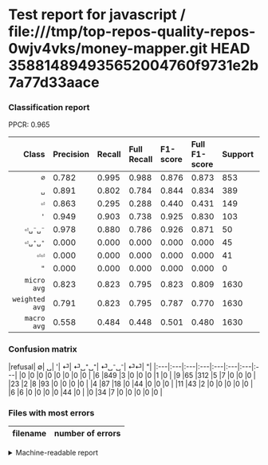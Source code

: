 # Test report for javascript / file:///tmp/top-repos-quality-repos-0wjv4vks/money-mapper.git HEAD 358814894935652004760f9731e2b7a77d33aace

### Classification report

PPCR: 0.965

| Class | Precision | Recall | Full Recall | F1-score | Full F1-score | Support | Full Support | PPCR |
|------:|:----------|:-------|:------------|:---------|:---------|:--------|:-------------|:-----|
| `∅` | 0.782| 0.995| 0.988| 0.876| 0.873| 853| 859| 0.993 |
| `␣` | 0.891| 0.802| 0.784| 0.844| 0.834| 389| 398| 0.977 |
| `⏎` | 0.863| 0.295| 0.288| 0.440| 0.431| 149| 153| 0.974 |
| `'` | 0.949| 0.903| 0.738| 0.925| 0.830| 103| 126| 0.817 |
| `⏎␣⁻␣⁻` | 0.978| 0.880| 0.786| 0.926| 0.871| 50| 56| 0.893 |
| `⏎␣⁺␣⁺` | 0.000| 0.000| 0.000| 0.000| 0.000| 45| 56| 0.804 |
| `⏎⏎` | 0.000| 0.000| 0.000| 0.000| 0.000| 41| 41| 1.000 |
| `"` | 0.000| 0.000| 0.000| 0.000| 0.000| 0| 0| 0.000 |
| `micro avg` | 0.823| 0.823| 0.795| 0.823| 0.809| 1630| 1689| 0.965 |
| `weighted avg` | 0.791| 0.823| 0.795| 0.787| 0.770| 1630| 1689| 0.965 |
| `macro avg` | 0.558| 0.484| 0.448| 0.501| 0.480| 1630| 1689| 0.965 |

### Confusion matrix

|refusal|  ∅| ␣| '| ⏎| ⏎␣⁺␣⁺| ⏎␣⁻␣⁻| ⏎⏎| "| 
|:---|:---|:---|:---|:---|:---|:---|:---|
|0 |0 |0 |0 |0 |0 |0 |0 |
|6 |849 |3 |0 |0 |0 |1 |0 |
|9 |65 |312 |5 |7 |0 |0 |0 |
|23 |2 |8 |93 |0 |0 |0 |0 |
|4 |87 |18 |0 |44 |0 |0 |0 |
|11 |43 |2 |0 |0 |0 |0 |0 |
|6 |6 |0 |0 |0 |0 |44 |0 |
|0 |34 |7 |0 |0 |0 |0 |0 |

### Files with most errors

| filename | number of errors|
|:----:|:-----|

<details>
    <summary>Machine-readable report</summary>
```json
{
  "cl_report": {"\"": {"f1-score": 0.0, "precision": 0.0, "recall": 0.0, "support": 0}, "\u0027": {"f1-score": 0.9253731343283583, "precision": 0.9489795918367347, "recall": 0.9029126213592233, "support": 103}, "macro avg": {"f1-score": 0.5014727944163833, "precision": 0.5578373743604256, "recall": 0.48444773228521776, "support": 1630}, "micro avg": {"f1-score": 0.8233128834355828, "precision": 0.8233128834355828, "recall": 0.8233128834355828, "support": 1630}, "weighted avg": {"f1-score": 0.7868923943310727, "precision": 0.7906727527852591, "recall": 0.8233128834355828, "support": 1630}, "\u2205": {"f1-score": 0.8757091284167096, "precision": 0.7817679558011049, "recall": 0.9953106682297772, "support": 853}, "\u23ce": {"f1-score": 0.44000000000000006, "precision": 0.8627450980392157, "recall": 0.2953020134228188, "support": 149}, "\u23ce\u23ce": {"f1-score": 0.0, "precision": 0.0, "recall": 0.0, "support": 41}, "\u23ce\u2423\u207a\u2423\u207a": {"f1-score": 0.0, "precision": 0.0, "recall": 0.0, "support": 45}, "\u23ce\u2423\u207b\u2423\u207b": {"f1-score": 0.9263157894736842, "precision": 0.9777777777777777, "recall": 0.88, "support": 50}, "\u2423": {"f1-score": 0.8443843031123139, "precision": 0.8914285714285715, "recall": 0.8020565552699229, "support": 389}},
  "cl_report_full": {"\"": {"f1-score": 0.0, "precision": 0.0, "recall": 0.0, "support": 0}, "\u0027": {"f1-score": 0.8303571428571429, "precision": 0.9489795918367347, "recall": 0.7380952380952381, "support": 126}, "macro avg": {"f1-score": 0.4800311414502957, "precision": 0.5578373743604256, "recall": 0.44795867220085994, "support": 1689}, "micro avg": {"f1-score": 0.808677312443507, "precision": 0.8233128834355828, "recall": 0.7945529899348727, "support": 1689}, "weighted avg": {"f1-score": 0.7704867343167056, "precision": 0.7890196741200146, "recall": 0.7945529899348727, "support": 1689}, "\u2205": {"f1-score": 0.8730077120822622, "precision": 0.7817679558011049, "recall": 0.9883585564610011, "support": 859}, "\u23ce": {"f1-score": 0.43137254901960786, "precision": 0.8627450980392157, "recall": 0.2875816993464052, "support": 153}, "\u23ce\u23ce": {"f1-score": 0.0, "precision": 0.0, "recall": 0.0, "support": 41}, "\u23ce\u2423\u207a\u2423\u207a": {"f1-score": 0.0, "precision": 0.0, "recall": 0.0, "support": 56}, "\u23ce\u2423\u207b\u2423\u207b": {"f1-score": 0.8712871287128713, "precision": 0.9777777777777777, "recall": 0.7857142857142857, "support": 56}, "\u2423": {"f1-score": 0.8342245989304814, "precision": 0.8914285714285715, "recall": 0.7839195979899497, "support": 398}},
  "ppcr": 0.9650680876258141
}
```
</details>
